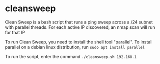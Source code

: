 # cleansweep
Clean Sweep is a bash script that runs a ping sweep across a /24 subnet with parallel threads. For each active IP discovered, an nmap scan will run for that IP

To run Clean Sweep, you need to install the shell tool "parallel". To install parallel on a debian linux distribution, run `sudo apt install parallel`

To run the script, enter the command `./cleansweep.sh 192.168.1`
